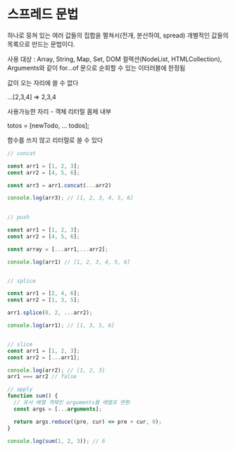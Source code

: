 # 스프레드 문법

하나로 뭉쳐 있는 여러 값들의 집합을 펼쳐서(전개, 분산하여, spread) 개별적인 값들의 목록으로 만드는 문법이다.

사용 대상 : Array, String, Map, Set, DOM 컬렉션(NodeList, HTMLCollection), Arguments와 같이 for…of 문으로 순회할 수 있는 이터러블에 한정됨



값이 오는 자리에 쓸 수 없다

...[2,3,4] => 2,3,4

사용가능한 자리 - 객체 리터럴 몸체 내부

 totos = [newTodo, ... todos];

함수를 쓰지 않고 리터럴로 쓸 수 있다

```javascript
// concat

const arr1 = [1, 2, 3];
const arr2 = [4, 5, 6];

const arr3 = arr1.concat(...arr2)

console.log(arr3); // [1, 2, 3, 4, 5, 6]
      

// push

const arr1 = [1, 2, 3];
const arr2 = [4, 5, 6];

const array = [...arr1,...arr2];

console.log(arr1) // [1, 2, 3, 4, 5, 6]


// splice

const arr1 = [2, 4, 6];
const arr2 = [1, 3, 5];

arr1.splice(0, 2, ...arr2);

console.log(arr1); // [1, 3, 5, 6]


// slice
const arr1 = [1, 2, 3];
const arr2 = [...arr1];

console.log(arr2); // [1, 2, 3]
arr1 === arr2 // false

// apply
function sum() {
  // 유사 배열 객체인 arguments를 배열로 변환
  const args = [...arguments];

  return args.reduce((pre, cur) => pre + cur, 0);
}

console.log(sum(1, 2, 3)); // 6

```
